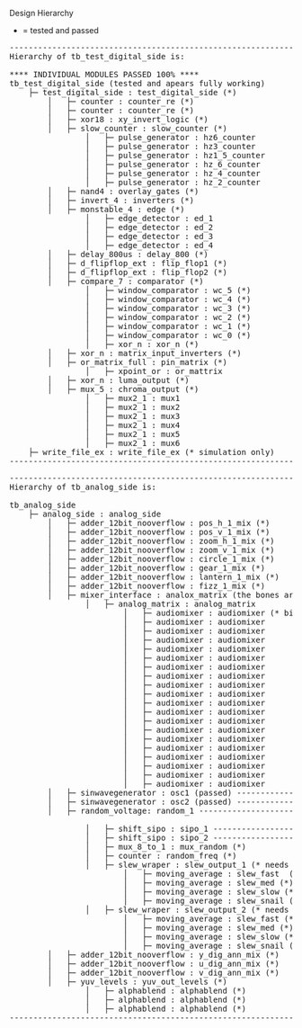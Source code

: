 Design Hierarchy
* = tested and passed
<pre>
-------------------------------------------------------------
Hierarchy of tb_test_digital_side is:
    
**** INDIVIDUAL MODULES PASSED 100% ****
tb_test_digital_side (tested and apears fully working)
    ├─ test_digital_side : test_digital_side (*)
        │   ├─ counter : counter_re (*)
        │   ├─ counter : counter_re (*)
        │   ├─ xor18 : xy_invert_logic (*)
        │   ├─ slow_counter : slow_counter (*)
                │   ├─ pulse_generator : hz6_counter 
                │   ├─ pulse_generator : hz3_counter
                │   ├─ pulse_generator : hz1_5_counter
                │   ├─ pulse_generator : hz_6_counter
                │   ├─ pulse_generator : hz_4_counter
                │   ├─ pulse_generator : hz_2_counter
        │   ├─ nand4 : overlay_gates (*)
        │   ├─ invert_4 : inverters (*)
        │   ├─ monstable_4 : edge (*)
                │   ├─ edge_detector : ed_1 
                │   ├─ edge_detector : ed_2
                │   ├─ edge_detector : ed_3
                │   ├─ edge_detector : ed_4
        │   ├─ delay_800us : delay_800 (*)
        │   ├─ d_flipflop_ext : flip_flop1 (*)
        │   ├─ d_flipflop_ext : flip_flop2 (*)
        │   ├─ compare_7 : comparator (*)
                │   ├─ window_comparator : wc_5 (*)
                │   ├─ window_comparator : wc_4 (*)
                │   ├─ window_comparator : wc_3 (*)
                │   ├─ window_comparator : wc_2 (*)
                │   ├─ window_comparator : wc_1 (*)
                │   ├─ window_comparator : wc_0 (*)
                │   ├─ xor_n : xor_n (*)
        │   ├─ xor_n : matrix_input_inverters (*)
        │   ├─ or_matrix_full : pin_matrix (*)
                │   ├─ xpoint_or : or_mattrix 
        │   ├─ xor_n : luma_output (*)
        │   ├─ mux_5 : chroma_output (*)
                │   ├─ mux2_1 : mux1 
                │   ├─ mux2_1 : mux2
                │   ├─ mux2_1 : mux3
                │   ├─ mux2_1 : mux4
                │   ├─ mux2_1 : mux5
                │   ├─ mux2_1 : mux6
    ├─ write_file_ex : write_file_ex (* simulation only)
-------------------------------------------------------------    
</pre>
<pre>
-------------------------------------------------------------
Hierarchy of tb_analog_side is:

tb_analog_side
    ├─ analog_side : analog_side 
        │   ├─ adder_12bit_nooverflow : pos_h_1_mix (*)
        │   ├─ adder_12bit_nooverflow : pos_v_1_mix (*)
        │   ├─ adder_12bit_nooverflow : zoom_h_1_mix (*)
        │   ├─ adder_12bit_nooverflow : zoom_v_1_mix (*)
        │   ├─ adder_12bit_nooverflow : circle_1_mix (*)
        │   ├─ adder_12bit_nooverflow : gear_1_mix (*)
        │   ├─ adder_12bit_nooverflow : lantern_1_mix (*)
        │   ├─ adder_12bit_nooverflow : fizz_1_mix (*)
        │   ├─ mixer_interface : analox_matrix (the bones are here, but without the pipelined DSP it isn't really working)
                │   ├─ analog_matrix : analog_matrix 
                        │   ├─ audiomixer : audiomixer (* binary, 12bit works but the math isn't exact) (currently set to binary mix, needs pipelining to avoid large DSP usage)
                        │   ├─ audiomixer : audiomixer
                        │   ├─ audiomixer : audiomixer
                        │   ├─ audiomixer : audiomixer
                        │   ├─ audiomixer : audiomixer
                        │   ├─ audiomixer : audiomixer
                        │   ├─ audiomixer : audiomixer
                        │   ├─ audiomixer : audiomixer
                        │   ├─ audiomixer : audiomixer
                        │   ├─ audiomixer : audiomixer
                        │   ├─ audiomixer : audiomixer
                        │   ├─ audiomixer : audiomixer
                        │   ├─ audiomixer : audiomixer
                        │   ├─ audiomixer : audiomixer
                        │   ├─ audiomixer : audiomixer
                        │   ├─ audiomixer : audiomixer
                        │   ├─ audiomixer : audiomixer
                        │   ├─ audiomixer : audiomixer
                        │   ├─ audiomixer : audiomixer
                        │   ├─ audiomixer : audiomixer
        │   ├─ sinwavegenerator : osc1 (passed) --------------> needs wave distort added
        │   ├─ sinwavegenerator : osc2 (passed) --------------> needs wave distort added
        │   ├─ random_voltage: random_1 --------------------------------------------> seems to get stuck in boring sinwave wave-like patterns, NEEDS 4 INPUTS TO SIMULATE THE FLOATING PINS, PARALELL lfsr?
    
                │   ├─ shift_sipo : sipo_1 ------------------> sipo treats counter as clock, needs clock and RE detect to reset the sipo properly
                │   ├─ shift_sipo : sipo_2 ------------------> sipo treats counter as clock, needs clock and RE detect to reset the sipo properly
                │   ├─ mux_8_to_1 : mux_random (*)
                │   ├─ counter : random_freq (*)
                │   ├─ slew_wraper : slew_output_1 (* needs TB, needs slew delta values set based on testing)
                        │   ├─ moving_average : slew_fast  (*)
                        │   ├─ moving_average : slew_med (*)
                        │   ├─ moving_average : slew_slow (*)
                        │   ├─ moving_average : slew_snail (*)
                │   ├─ slew_wraper : slew_output_2 (* needs TB, needs slew delta values set based on testing)
                        │   ├─ moving_average : slew_fast (*)
                        │   ├─ moving_average : slew_med (*)
                        │   ├─ moving_average : slew_slow (*)
                        │   ├─ moving_average : slew_snail (*)
        │   ├─ adder_12bit_nooverflow : y_dig_ann_mix (*)
        │   ├─ adder_12bit_nooverflow : u_dig_ann_mix (*)
        │   ├─ adder_12bit_nooverflow : v_dig_ann_mix (*)
        │   ├─ yuv_levels : yuv_out_levels (*)
                │   ├─ alphablend : alphablend (*)
                │   ├─ alphablend : alphablend (*)
                │   ├─ alphablend : alphablend (*)
-------------------------------------------------------------
</pre>
